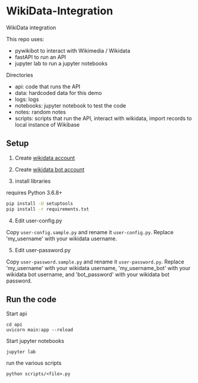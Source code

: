 # WikiData-Integration
WikiData integration

This repo uses:

- pywikibot to interact with Wikimedia / Wikidata
- fastAPI to run an API
- jupyter lab to run a jupyter notebooks

Directories

- api: code that runs the API
- data: hardcoded data for this demo
- logs: logs
- notebooks: jupyter notebook to test the code
- notes: random notes
- scripts: scripts that run the API, interact with wikidata, import records to local instance of Wikibase


## Setup

1. Create [wikidata account](https://www.wikidata.org/w/index.php?title=Special:CreateAccount&returnto=Wikidata%3AMain+Page)

2. Create [wikidata bot account](https://www.wikidata.org/wiki/Special:BotPasswords)

3. install libraries

requires Python 3.6.8+

```bash
pip install -U setuptools
pip install -r requirements.txt
```

4. Edit user-config.py

Copy `user-config.sample.py` and rename it `user-config.py`. Replace 'my_username' with your wikidata username.

5. Edit user-password.py

Copy `user-password.sample.py` and rename it `user-password.py`. Replace 'my_username' with your wikidata username, 'my_username_bot' with your wikidata bot username, and 'bot_password' with your wikidata bot password.


## Run the code

Start api

```
cd api
uvicorn main:app --reload
```

 Start jupyter notebooks

```
jupyter lab
```

run the various scripts

```
python scripts/<file>.py
```

